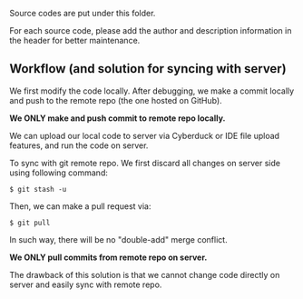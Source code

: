 Source codes are put under this folder.

For each source code, please add the author and description information in the header for better maintenance.

## Workflow (and solution for syncing with server)

We first modify the code locally. After debugging, we make a commit locally and push to the remote repo
(the one hosted on GitHub).

**We ONLY make and push commit to remote repo locally.**

We can upload our local code to server via Cyberduck or IDE file upload features, and run the code on server.

To sync with git remote repo. We first discard all changes on server side using following command:

```
$ git stash -u
```

Then, we can make a pull request via:

```
$ git pull
```

In such way, there will be no "double-add" merge conflict.

**We ONLY pull commits from remote repo on server.**

The drawback of this solution is that we cannot change code directly on server and easily sync with remote repo.